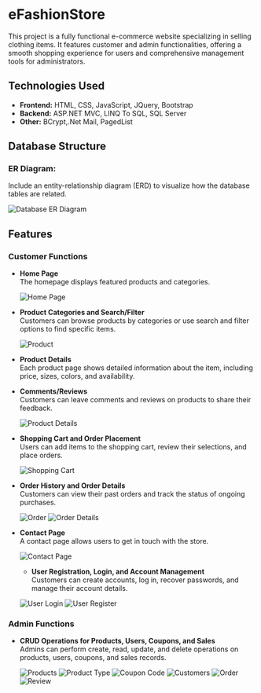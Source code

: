 # eFashionStore

This project is a fully functional e-commerce website specializing in selling clothing items. It features customer and admin functionalities, offering a smooth shopping experience for users and comprehensive management tools for administrators.

## Technologies Used
- **Frontend:** HTML, CSS, JavaScript, JQuery, Bootstrap
- **Backend:** ASP.NET MVC, LINQ To SQL, SQL Server
- **Other:** BCrypt,.Net Mail, PagedList

## Database Structure
### ER Diagram:
Include an entity-relationship diagram (ERD) to visualize how the database tables are related.

  ![Database ER Diagram](WebsiteScreenshots/Capfs_database.png)

## Features

### Customer Functions
- **Home Page**  
  The homepage displays featured products and categories.
  
  ![Home Page](WebsiteScreenshots/localhost_44351_home.png)
  
- **Product Categories and Search/Filter**  
  Customers can browse products by categories or use search and filter options to find specific items.
  
  ![Product](WebsiteScreenshots/localhost_44351_Product.png)
  
- **Product Details**  
  Each product page shows detailed information about the item, including price, sizes, colors, and availability.
  
- **Comments/Reviews**  
  Customers can leave comments and reviews on products to share their feedback.
  
  ![Product Details](WebsiteScreenshots/localhost_44351_Product_Details.png)
  
- **Shopping Cart and Order Placement**  
  Users can add items to the shopping cart, review their selections, and place orders.
  
  ![Shopping Cart](WebsiteScreenshots/localhost_44351_Cart_ListCarts.png)
  
- **Order History and Order Details**  
  Customers can view their past orders and track the status of ongoing purchases.
  
  ![Order](WebsiteScreenshots/localhost_44351_Order_Order.png)
  ![Order Details](WebsiteScreenshots/localhost_44351_Order_OrderDetails.png)

- **Contact Page**  
  A contact page allows users to get in touch with the store.
  
  ![Contact Page](WebsiteScreenshots/localhost_44351_Home_Contact.png)

  - **User Registration, Login, and Account Management**  
  Customers can create accounts, log in, recover passwords, and manage their account details.
  
  ![User Login](WebsiteScreenshots/localhost_44351_Account_Login.png)
  ![User Register](WebsiteScreenshots/localhost_44351_Account_Register.png)

### Admin Functions

- **CRUD Operations for Products, Users, Coupons, and Sales**  
  Admins can perform create, read, update, and delete operations on products, users, coupons, and sales records.
  
  ![Products](WebsiteScreenshots/localhost_44351_Admin_HomeAdmin.png)
  ![Product Type](WebsiteScreenshots/localhost_44351_Admin_CustomerAdmin_ListProductType.png)
  ![Coupon Code](WebsiteScreenshots/localhost_44351_Admin_CustomerAdmin_ListCoupon.png)
  ![Customers](WebsiteScreenshots/localhost_44351_Admin_CustomerAdmin_ListCus.png)
  ![Order](WebsiteScreenshots/localhost_44351_Admin_CustomerAdmin_ListOrder.png)
  ![Review](WebsiteScreenshots/localhost_44351_Admin_CustomerAdmin_ListReview.png)

